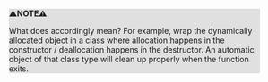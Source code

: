 <div style="margin:2em; background-color: #e0e0e0;">

<strong>⚠️NOTE️️️⚠️</strong>

What does accordingly mean? For example, wrap the dynamically allocated object in a class where allocation happens in the constructor / deallocation happens in the destructor. An automatic object of that class type will clean up properly when the function exits.
</div>

